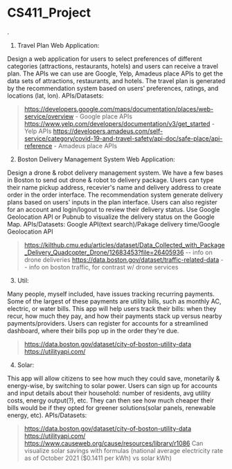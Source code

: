 # CS411_Project
.
1. Travel Plan Web Application: 

Design a web application for users to select preferences of different categories (attractions, restaurants, hotels) and users can receive a travel plan. The APIs we can use are Google, Yelp, Amadeus place APIs to get the data sets of attractions, restaurants, and hotels. The travel plan is generated by the recommendation system based on users' preferences, ratings, and locations (lat, lon).
  APIs/Datasets:
   > https://developers.google.com/maps/documentation/places/web-service/overview - Google place APIs
   > https://www.yelp.com/developers/documentation/v3/get_started - Yelp APIs
   > https://developers.amadeus.com/self-service/category/covid-19-and-travel-safety/api-doc/safe-place/api-reference - Amadeus place APIs

2. Boston Delivery Management System Web Application: 

Design a drone & robot delivery management system. We have a few bases in Boston to send out drone & robot to delivery package. Users can type their name pickup address, recevier's name and delivery address to create order in the order interface. The recommendation system generate delivery plans based on users' inputs in the plan interface. Users can also register for an account and login/logout to review their delivery status. Use Google Geolocation API or Pubnub to visualize the delivery status on the Google Map.
  APIs/Datasets: Google API(text search)/Pakage delivery time/Google Geolocation API
> https://kilthub.cmu.edu/articles/dataset/Data_Collected_with_Package_Delivery_Quadcopter_Drone/12683453?file=26405936 -- info on drone deliveries
> https://data.boston.gov/dataset/traffic-related-data -- info on boston traffic, for contrast w/ drone services


3. Util:

Many people, myself included, have issues tracking recurring payments. Some of the largest of these payments are utility bills, such as monthly AC, electric, or water bills. This app will help users track their bills: when they recur, how much they pay, and how their payments stack up versus nearby payments/providers. Users can register for accounts for a streamlined dashboard, where their bills pop up in the order they're due.
   > https://data.boston.gov/dataset/city-of-boston-utility-data 
   > https://utilityapi.com/

4. Solar:

This app will allow citizens to see how much they could save, monetarily & energy-wise, by switching to solar power. Users can sign up for accounts and input details about their household: number of residents, avg utility costs, energy output(?), etc. They can then see how much cheaper their bills would be if they opted for greener solutions(solar panels, renewable energy, etc).
  APIs/Datasets:
   > https://data.boston.gov/dataset/city-of-boston-utility-data 
   > https://utilityapi.com/
   > https://www.causeweb.org/cause/resources/library/r1086
   > Can visualize solar savings with formulas (national average electricity rate as of October 2021 ($0.1411 per kWh) vs solar kWh)
